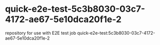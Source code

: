 # quick-e2e-test-5c3b8030-03c7-4172-ae67-5e10dca20f1e-2
repository for use with E2E test job quick-e2e-test:5c3b8030-03c7-4172-ae67-5e10dca20f1e-2
